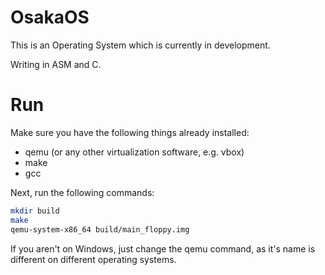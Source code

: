 # OsakaOS

This is an Operating System which is currently in development.

Writing in ASM and C.

# Run

Make sure you have the following things already installed:

- qemu (or any other virtualization software, e.g. vbox)
- make
- gcc

Next, run the following commands:

```bash
mkdir build
make
qemu-system-x86_64 build/main_floppy.img
```

If you aren't on Windows, just change the qemu command, as it's name is different on different operating systems.
